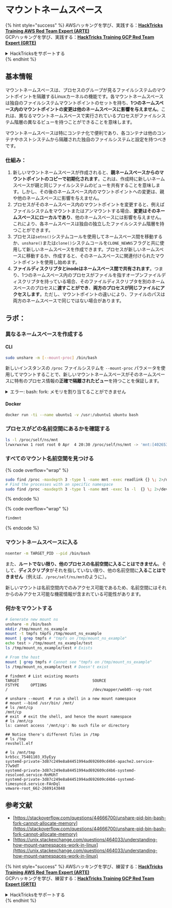 # マウントネームスペース

{% hint style="success" %}
AWSハッキングを学び、実践する：<img src="/.gitbook/assets/arte.png" alt="" data-size="line">[**HackTricks Training AWS Red Team Expert (ARTE)**](https://training.hacktricks.xyz/courses/arte)<img src="/.gitbook/assets/arte.png" alt="" data-size="line">\
GCPハッキングを学び、実践する：<img src="/.gitbook/assets/grte.png" alt="" data-size="line">[**HackTricks Training GCP Red Team Expert (GRTE)**<img src="/.gitbook/assets/grte.png" alt="" data-size="line">](https://training.hacktricks.xyz/courses/grte)

<details>

<summary>HackTricksをサポートする</summary>

* [**サブスクリプションプラン**](https://github.com/sponsors/carlospolop)を確認してください！
* **💬 [**Discordグループ**](https://discord.gg/hRep4RUj7f)または[**Telegramグループ**](https://t.me/peass)に参加するか、**Twitter** 🐦 [**@hacktricks\_live**](https://twitter.com/hacktricks\_live)**をフォローしてください。**
* **ハッキングトリックを共有するには、[**HackTricks**](https://github.com/carlospolop/hacktricks)および[**HackTricks Cloud**](https://github.com/carlospolop/hacktricks-cloud)のGitHubリポジトリにPRを提出してください。**

</details>
{% endhint %}

## 基本情報

マウントネームスペースは、プロセスのグループが見るファイルシステムのマウントポイントを隔離するLinuxカーネルの機能です。各マウントネームスペースは独自のファイルシステムマウントポイントのセットを持ち、**1つのネームスペース内のマウントポイントの変更は他のネームスペースに影響を与えません**。これは、異なるマウントネームスペースで実行されているプロセスがファイルシステム階層の異なるビューを持つことができることを意味します。

マウントネームスペースは特にコンテナ化で便利であり、各コンテナは他のコンテナやホストシステムから隔離された独自のファイルシステムと設定を持つべきです。

### 仕組み：

1. 新しいマウントネームスペースが作成されると、**親ネームスペースからのマウントポイントのコピーで初期化されます**。これは、作成時に新しいネームスペースが親と同じファイルシステムのビューを共有することを意味します。しかし、その後のネームスペース内のマウントポイントへの変更は、親や他のネームスペースに影響を与えません。
2. プロセスがそのネームスペース内のマウントポイントを変更すると、例えばファイルシステムをマウントまたはアンマウントする場合、**変更はそのネームスペースにローカルであり**、他のネームスペースには影響を与えません。これにより、各ネームスペースは独自の独立したファイルシステム階層を持つことができます。
3. プロセスは`setns()`システムコールを使用してネームスペース間を移動するか、`unshare()`または`clone()`システムコールを`CLONE_NEWNS`フラグと共に使用して新しいネームスペースを作成できます。プロセスが新しいネームスペースに移動するか、作成すると、そのネームスペースに関連付けられたマウントポイントを使用し始めます。
4. **ファイルディスクリプタとinodeはネームスペース間で共有されます**。つまり、1つのネームスペース内のプロセスがファイルを指すオープンファイルディスクリプタを持っている場合、そのファイルディスクリプタを別のネームスペースのプロセスに**渡すことができ**、**両方のプロセスが同じファイルにアクセスします**。ただし、マウントポイントの違いにより、ファイルのパスは両方のネームスペースで同じではない場合があります。

## ラボ：

### 異なるネームスペースを作成する

#### CLI
```bash
sudo unshare -m [--mount-proc] /bin/bash
```
新しいインスタンスの `/proc` ファイルシステムを `--mount-proc` パラメータを使用してマウントすることで、新しいマウントネームスペースがそのネームスペースに特有のプロセス情報の**正確で隔離されたビュー**を持つことを保証します。

<details>

<summary>エラー: bash: fork: メモリを割り当てることができません</summary>

`unshare` が `-f` オプションなしで実行されると、Linux が新しい PID (プロセス ID) ネームスペースを処理する方法のためにエラーが発生します。重要な詳細と解決策は以下の通りです：

1. **問題の説明**:
- Linux カーネルは、プロセスが `unshare` システムコールを使用して新しいネームスペースを作成することを許可します。しかし、新しい PID ネームスペースの作成を開始するプロセス（「unshare」プロセスと呼ばれる）は新しいネームスペースに入らず、その子プロセスのみが入ります。
- `%unshare -p /bin/bash%` を実行すると、`unshare` と同じプロセスで `/bin/bash` が開始されます。その結果、`/bin/bash` とその子プロセスは元の PID ネームスペースに存在します。
- 新しいネームスペース内の `/bin/bash` の最初の子プロセスは PID 1 になります。このプロセスが終了すると、他にプロセスがない場合、PID 1 が孤児プロセスを引き取る特別な役割を持っているため、ネームスペースのクリーンアップがトリガーされます。Linux カーネルはそのネームスペースでの PID 割り当てを無効にします。

2. **結果**:
- 新しいネームスペース内の PID 1 の終了は `PIDNS_HASH_ADDING` フラグのクリーンアップを引き起こします。これにより、新しいプロセスを作成する際に `alloc_pid` 関数が新しい PID を割り当てることに失敗し、「メモリを割り当てることができません」というエラーが発生します。

3. **解決策**:
- この問題は、`unshare` に `-f` オプションを使用することで解決できます。このオプションは、`unshare` が新しい PID ネームスペースを作成した後に新しいプロセスをフォークします。
- `%unshare -fp /bin/bash%` を実行すると、`unshare` コマンド自体が新しいネームスペース内で PID 1 になります。これにより、`/bin/bash` とその子プロセスはこの新しいネームスペース内に安全に収容され、PID 1 の早期終了を防ぎ、通常の PID 割り当てを可能にします。

`unshare` が `-f` フラグで実行されることを保証することで、新しい PID ネームスペースが正しく維持され、`/bin/bash` とそのサブプロセスがメモリ割り当てエラーに遭遇することなく動作できるようになります。

</details>

#### Docker
```bash
docker run -ti --name ubuntu1 -v /usr:/ubuntu1 ubuntu bash
```
### &#x20;プロセスがどの名前空間にあるかを確認する
```bash
ls -l /proc/self/ns/mnt
lrwxrwxrwx 1 root root 0 Apr  4 20:30 /proc/self/ns/mnt -> 'mnt:[4026531841]'
```
### すべてのマウント名前空間を見つける

{% code overflow="wrap" %}
```bash
sudo find /proc -maxdepth 3 -type l -name mnt -exec readlink {} \; 2>/dev/null | sort -u
# Find the processes with an specific namespace
sudo find /proc -maxdepth 3 -type l -name mnt -exec ls -l  {} \; 2>/dev/null | grep <ns-number>
```
{% endcode %}

{% code overflow="wrap" %}
```bash
findmnt
```
{% endcode %}

### マウントネームスペースに入る
```bash
nsenter -m TARGET_PID --pid /bin/bash
```
また、**ルートでない限り、他のプロセスの名前空間に入ることはできません**。そして、**ディスクリプタ**がそれを指していない限り、他の名前空間に**入ることはできません**（例えば、`/proc/self/ns/mnt`のように）。

新しいマウントは名前空間内でのみアクセス可能であるため、名前空間にはそれからのみアクセス可能な機密情報が含まれている可能性があります。

### 何かをマウントする
```bash
# Generate new mount ns
unshare -m /bin/bash
mkdir /tmp/mount_ns_example
mount -t tmpfs tmpfs /tmp/mount_ns_example
mount | grep tmpfs # "tmpfs on /tmp/mount_ns_example"
echo test > /tmp/mount_ns_example/test
ls /tmp/mount_ns_example/test # Exists

# From the host
mount | grep tmpfs # Cannot see "tmpfs on /tmp/mount_ns_example"
ls /tmp/mount_ns_example/test # Doesn't exist
```

```
# findmnt # List existing mounts
TARGET                                SOURCE                                                                                                           FSTYPE     OPTIONS
/                                     /dev/mapper/web05--vg-root

# unshare --mount  # run a shell in a new mount namespace
# mount --bind /usr/bin/ /mnt/
# ls /mnt/cp
/mnt/cp
# exit  # exit the shell, and hence the mount namespace
# ls /mnt/cp
ls: cannot access '/mnt/cp': No such file or directory

## Notice there's different files in /tmp
# ls /tmp
revshell.elf

# ls /mnt/tmp
krb5cc_75401103_X5yEyy
systemd-private-3d87c249e8a84451994ad692609cd4b6-apache2.service-77w9dT
systemd-private-3d87c249e8a84451994ad692609cd4b6-systemd-resolved.service-RnMUhT
systemd-private-3d87c249e8a84451994ad692609cd4b6-systemd-timesyncd.service-FAnDql
vmware-root_662-2689143848

```
## 参考文献
* [https://stackoverflow.com/questions/44666700/unshare-pid-bin-bash-fork-cannot-allocate-memory](https://stackoverflow.com/questions/44666700/unshare-pid-bin-bash-fork-cannot-allocate-memory)
* [https://unix.stackexchange.com/questions/464033/understanding-how-mount-namespaces-work-in-linux](https://unix.stackexchange.com/questions/464033/understanding-how-mount-namespaces-work-in-linux)


{% hint style="success" %}
AWSハッキングを学び、練習する：<img src="/.gitbook/assets/arte.png" alt="" data-size="line">[**HackTricks Training AWS Red Team Expert (ARTE)**](https://training.hacktricks.xyz/courses/arte)<img src="/.gitbook/assets/arte.png" alt="" data-size="line">\
GCPハッキングを学び、練習する：<img src="/.gitbook/assets/grte.png" alt="" data-size="line">[**HackTricks Training GCP Red Team Expert (GRTE)**<img src="/.gitbook/assets/grte.png" alt="" data-size="line">](https://training.hacktricks.xyz/courses/grte)

<details>

<summary>HackTricksをサポートする</summary>

* [**サブスクリプションプラン**](https://github.com/sponsors/carlospolop)を確認してください！
* **💬 [**Discordグループ**](https://discord.gg/hRep4RUj7f)または[**テレグラムグループ**](https://t.me/peass)に参加するか、**Twitter** 🐦 [**@hacktricks\_live**](https://twitter.com/hacktricks\_live)**をフォローしてください。**
* **ハッキングのトリックを共有するには、[**HackTricks**](https://github.com/carlospolop/hacktricks)と[**HackTricks Cloud**](https://github.com/carlospolop/hacktricks-cloud)のgithubリポジトリにPRを送信してください。**

</details>
{% endhint %}
